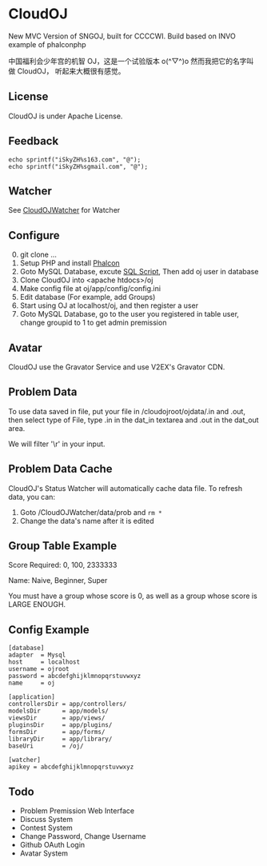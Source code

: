 # CloudOJ
New MVC Version of SNGOJ, built for CCCCWI.
Build based on INVO example of phalconphp

中国福利会少年宫的机智 OJ，这是一个试验版本 o(^▽^)o
然而我把它的名字叫做 CloudOJ， 听起来大概很有感觉。

## License

CloudOJ is under Apache License.

## Feedback

    echo sprintf("iSkyZH%s163.com", "@");
    echo sprintf("iSkyZH%sgmail.com", "@");

## Watcher

See [CloudOJWatcher](https://github.com/SkyZH/CloudOJWatcher) for Watcher

## Configure

0. git clone ...
1. Setup PHP and install [Phalcon](https://phalconphp.com)
2. Goto MySQL Database, excute [SQL Script](https://github.com/SkyZH/CloudOJ/blob/master/sql/cmd.sql), Then add oj user in database
3. Clone CloudOJ into \<apache htdocs\>/oj
4. Make config file at oj/app/config/config.ini
5. Edit database (For example, add Groups)
6. Start using OJ at localhost/oj, and then register a user
7. Goto MySQL Database, go to the user you registered in table user, change groupid to 1 to get admin premission


## Avatar

CloudOJ use the Gravator Service and use V2EX's Gravator CDN.

## Problem Data

To use data saved in file, put your file in /cloudojroot/ojdata/<file>.in and <file>.out,
then select type of File, type <file>.in in the dat_in textarea and <file>.out in the dat_out area.

We will filter '\r' in your input.

## Problem Data Cache

CloudOJ's Status Watcher will automatically cache data file. To refresh data, you can:

1. Goto /CloudOJWatcher/data/prob and `rm *`
2. Change the data's name after it is edited

## Group Table Example

Score Required: 0, 100, 2333333

Name: Naive, Beginner, Super

You must have a group whose score is 0, as well as a group whose score is LARGE ENOUGH.

## Config Example

    [database]
    adapter  = Mysql
    host     = localhost
    username = ojroot
    password = abcdefghijklmnopqrstuvwxyz
    name     = oj

    [application]
    controllersDir = app/controllers/
    modelsDir      = app/models/
    viewsDir       = app/views/
    pluginsDir     = app/plugins/
    formsDir       = app/forms/
    libraryDir     = app/library/
    baseUri        = /oj/

    [watcher]
    apikey = abcdefghijklmnopqrstuvwxyz


## Todo

* Problem Premission Web Interface
* Discuss System
* Contest System
* Change Password, Change Username
* Github OAuth Login
* Avatar System
